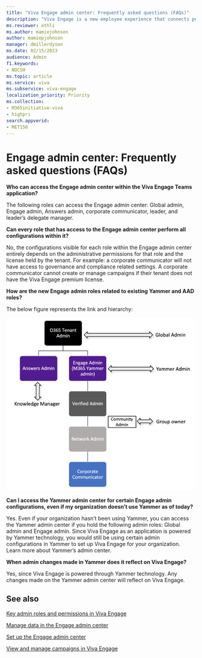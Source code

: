 ```yaml
---
title: "Viva Engage admin center: Frequently asked questions (FAQs)"
description: "Viva Engage is a new employee experience that connects people across the company—wherever and whenever they work—so that everyone is included and engaged."
ms.reviewer: ethli
ms.author: mamiejohnson
author: mamiepjohnson
manager: dmillerdyson
ms.date: 02/15/2023
audience: Admin
f1.keywords:
- NOCSH
ms.topic: article
ms.service: viva
ms.subservice: viva-engage
localization_priority: Priority
ms.collection:  
- M365initiative-viva
- highpri
search.appverid:
- MET150
---
```


# Engage admin center: Frequently asked questions (FAQs)

**Who can access the Engage admin center within the Viva Engage Teams application?**

The following roles can access the Engage admin center: Global admin, Engage admin, Answers admin, corporate communicator, leader, and leader’s delegate manager.  

**Can every role that has access to the Engage admin center perform all configurations within it?**

No, the configurations visible for each role within the Engage admin center entirely depends on the administrative permissions for that role and the license held by the tenant. For example: a corporate communicator will not have access to governance and compliance related settings. A corporate communicator cannot create or manage campaigns if their tenant does not have the Viva Engage premium license.  

**How are the new Engage admin roles related to existing Yammer and AAD roles?**

The below figure represents the link and hierarchy:

[![Image of the heirarchy of connections between existing Yammer and AAD roles.](/viva/media/engage/admin/herarchy-admin.png)](/viva/media/engage/admin/herarchy-admin.png#lightbox)

**Can I access the Yammer admin center for certain Engage admin configurations, even if my organization doesn’t use Yammer as of today?**

Yes. Even if your organization hasn’t been using Yammer, you can access the Yammer admin center if you hold the following admin roles: Global admin and Engage admin. Since Viva Engage as an application is powered by Yammer technology, you would still be using certain admin configurations in Yammer to set up Viva Engage for your organization. Learn more about Yammer’s admin center.

**When admin changes made in Yammer does it reflect on Viva Engage?**

Yes, since Viva Engage is powered through Yammer technology. Any changes made on the Yammer admin center will reflect on Viva Engage.  

## See also

[Key admin roles and permissions in Viva Engage](/Viva/engage/eac-key-admin-roles-permissions)

[Manage data in the Engage admin center](/Viva/engage/eac-as-manage-data)

[Set up the Engage admin center](/Viva/engage/eac-get-started)

[View and manage campaigns in Viva Engage](/Viva/engage/campaigns)
